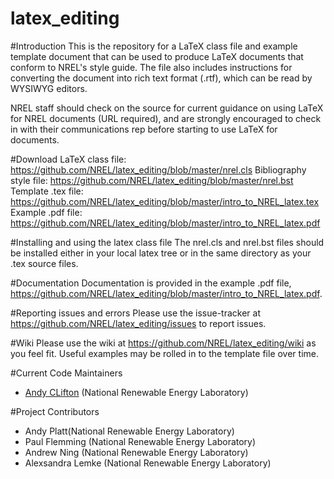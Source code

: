latex_editing
=============

#Introduction
This is the repository for a LaTeX class file and example template document that can be used to produce LaTeX documents that conform to NREL's style guide. The file also includes instructions for converting the document into rich text format (.rtf), which can be read by WYSIWYG editors.

NREL staff should check on the source for current guidance on using LaTeX for NREL documents (URL required), and are strongly encouraged to check in with their communications rep before starting to use LaTeX for documents.

#Download
LaTeX class file: https://github.com/NREL/latex_editing/blob/master/nrel.cls
Bibliography style file: https://github.com/NREL/latex_editing/blob/master/nrel.bst
Template .tex file: https://github.com/NREL/latex_editing/blob/master/intro_to_NREL_latex.tex
Example .pdf file: https://github.com/NREL/latex_editing/blob/master/intro_to_NREL_latex.pdf

#Installing and using the latex class file
The nrel.cls and nrel.bst files should be installed either in your local latex tree or in the same directory as your .tex source files.

#Documentation
Documentation is provided in the example .pdf file, https://github.com/NREL/latex_editing/blob/master/intro_to_NREL_latex.pdf.

#Reporting issues and errors
Please use the issue-tracker at https://github.com/NREL/latex_editing/issues to report issues.

#Wiki
Please use the wiki at https://github.com/NREL/latex_editing/wiki as you feel fit. Useful examples may be rolled in to the template file over time.

#Current Code Maintainers
* [Andy CLifton](mailto:andrew.clifton@nrel.gov) (National Renewable Energy Laboratory)

#Project Contributors
* Andy Platt(National Renewable Energy Laboratory)
* Paul Flemming (National Renewable Energy Laboratory)
* Andrew Ning (National Renewable Energy Laboratory)
* Alexsandra Lemke (National Renewable Energy Laboratory)
